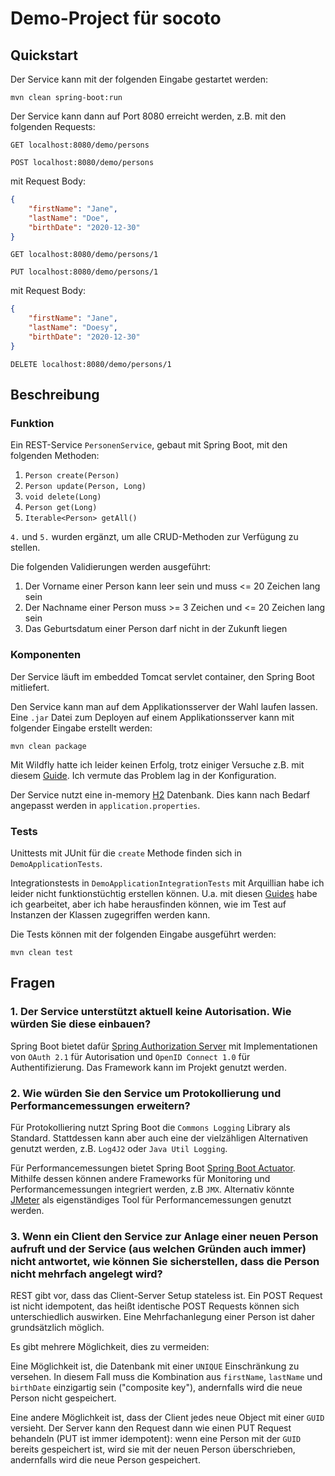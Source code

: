 # Demo-Project für socoto #

## Quickstart
Der Service kann mit der folgenden Eingabe gestartet werden:
```commandline
mvn clean spring-boot:run
```
Der Service kann dann auf Port 8080 erreicht werden, z.B. mit den folgenden Requests:
```text
GET localhost:8080/demo/persons
```
```text
POST localhost:8080/demo/persons
```
mit Request Body:
```json
{
    "firstName": "Jane",
    "lastName": "Doe",
    "birthDate": "2020-12-30"
}
```
```text
GET localhost:8080/demo/persons/1
```
```text
PUT localhost:8080/demo/persons/1
```
mit Request Body:
```json
{
    "firstName": "Jane",
    "lastName": "Doesy",
    "birthDate": "2020-12-30"
}
```
```text
DELETE localhost:8080/demo/persons/1
```

## Beschreibung
### Funktion
Ein REST-Service `PersonenService`, gebaut mit Spring Boot, mit den folgenden Methoden:
1. `Person create(Person)`
2. `Person update(Person, Long)`
3. `void delete(Long)`
4. `Person get(Long)`
5. `Iterable<Person> getAll()` 

`4.` und `5.` wurden ergänzt, um alle CRUD-Methoden zur Verfügung zu stellen.

Die folgenden Validierungen werden ausgeführt:
1. Der Vorname einer Person kann leer sein und muss <= 20 Zeichen lang sein
2. Der Nachname einer Person muss >= 3 Zeichen und <= 20 Zeichen lang sein
3. Das Geburtsdatum einer Person darf nicht in der Zukunft liegen

### Komponenten
Der Service läuft im embedded Tomcat servlet container, den Spring Boot mitliefert. 

Den Service kann man auf dem Applikationsserver der Wahl laufen lassen. Eine `.jar` Datei zum Deployen auf einem Applikationsserver kann mit folgender Eingabe erstellt werden:
```commandline
mvn clean package
```

Mit Wildfly hatte ich leider keinen Erfolg, trotz einiger Versuche z.B. mit diesem [Guide](https://www.mastertheboss.com/jboss-frameworks/spring/spring-boot-hello-world-on-wildfly/). Ich vermute das Problem lag in der Konfiguration.

Der Service nutzt eine in-memory [H2](https://h2database.com/html/main.html) Datenbank. Dies kann nach Bedarf angepasst werden in `application.properties`.

### Tests

Unittests mit JUnit für die `create` Methode finden sich in `DemoApplicationTests`.

Integrationstests in `DemoApplicationIntegrationTests` mit Arquillian habe ich leider nicht funktionstüchtig erstellen können. U.a. mit diesen [Guides](http://arquillian.org/guides/) habe ich gearbeitet, aber ich habe herausfinden können, wie im Test auf Instanzen der Klassen zugegriffen werden kann.

Die Tests können mit der folgenden Eingabe ausgeführt werden:
```commandline
mvn clean test
```

## Fragen

### 1. Der Service unterstützt aktuell keine Autorisation. Wie würden Sie diese einbauen?

Spring Boot bietet dafür [Spring Authorization Server](https://spring.io/projects/spring-authorization-server) mit Implementationen von `OAuth 2.1` für Autorisation und `OpenID Connect 1.0` für Authentifizierung. Das Framework kann im Projekt genutzt werden.

### 2. Wie würden Sie den Service um Protokollierung und Performancemessungen erweitern?

Für Protokolliering nutzt Spring Boot die `Commons Logging` Library als Standard. Stattdessen kann aber auch eine der vielzähligen Alternativen genutzt werden, z.B. `Log4J2` oder `Java Util Logging`.

Für Performancemessungen bietet Spring Boot [Spring Boot Actuator](https://docs.spring.io/spring-boot/docs/2.5.6/reference/html/actuator.html). Mithilfe dessen können andere Frameworks für Monitoring und Performancemessungen integriert werden, z.B `JMX`. Alternativ könnte [JMeter](https://jmeter.apache.org/) als eigenständiges Tool für Performancemessungen genutzt werden.  

### 3. Wenn ein Client den Service zur Anlage einer neuen Person aufruft und der Service (aus welchen Gründen auch immer) nicht antwortet, wie können Sie sicherstellen, dass die Person nicht mehrfach angelegt wird?

REST gibt vor, dass das Client-Server Setup stateless ist. Ein POST Request ist nicht idempotent, das heißt identische POST Requests können sich unterschiedlich auswirken. Eine Mehrfachanlegung einer Person ist daher grundsätzlich möglich.

Es gibt mehrere Möglichkeit, dies zu vermeiden: 

Eine Möglichkeit ist, die Datenbank mit einer `UNIQUE` Einschränkung zu versehen. In diesem Fall muss die Kombination aus `firstName`, `lastName` und `birthDate` einzigartig sein ("composite key"), andernfalls wird die neue Person nicht gespeichert.

Eine andere Möglichkeit ist, dass der Client jedes neue Object mit einer `GUID` versieht. Der Server kann den Request dann wie einen PUT Request behandeln (PUT ist immer idempotent): wenn eine Person mit der `GUID` bereits gespeichert ist, wird sie mit der neuen Person überschrieben, andernfalls wird die neue Person gespeichert.
